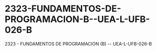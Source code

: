 # 2323-FUNDAMENTOS-DE-PROGRAMACION-B--UEA-L-UFB-026-B
2323 - FUNDAMENTOS DE PROGRAMACION (B) -- UEA-L-UFB-026-B
